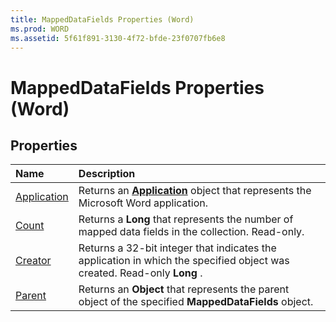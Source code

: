 ```yaml
---
title: MappedDataFields Properties (Word)
ms.prod: WORD
ms.assetid: 5f61f891-3130-4f72-bfde-23f0707fb6e8
---
```



# MappedDataFields Properties (Word)

## Properties



|**Name**|**Description**|
|:-----|:-----|
|[Application](mappeddatafields-application-property-word.md)|Returns an  **[Application](application-object-word.md)** object that represents the Microsoft Word application.|
|[Count](mappeddatafields-count-property-word.md)|Returns a  **Long** that represents the number of mapped data fields in the collection. Read-only.|
|[Creator](mappeddatafields-creator-property-word.md)|Returns a 32-bit integer that indicates the application in which the specified object was created. Read-only  **Long** .|
|[Parent](mappeddatafields-parent-property-word.md)|Returns an  **Object** that represents the parent object of the specified **MappedDataFields** object.|

